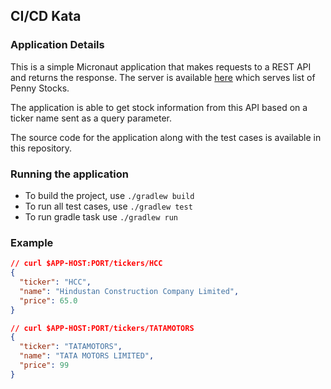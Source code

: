 ## CI/CD Kata

### Application Details

This is a simple Micronaut application that makes requests to a REST API and returns the response.
The server is available [here](https://61bdb57a2a1dd4001708a0f3.mockapi.io/api/v1/stocks) which serves list of Penny Stocks.

The application is able to get stock information from this API based on a ticker name sent as a query parameter.

The source code for the application along with the test cases is available in this repository.

### Running the application

- To build the project, use `./gradlew build`
- To run all test cases, use `./gradlew test`
- To run gradle task use `./gradlew run`

### Example

```json
// curl $APP-HOST:PORT/tickers/HCC
{
  "ticker": "HCC",
  "name": "Hindustan Construction Company Limited",
  "price": 65.0
}

// curl $APP-HOST:PORT/tickers/TATAMOTORS
{
  "ticker": "TATAMOTORS",
  "name": "TATA MOTORS LIMITED",
  "price": 99
}
```

